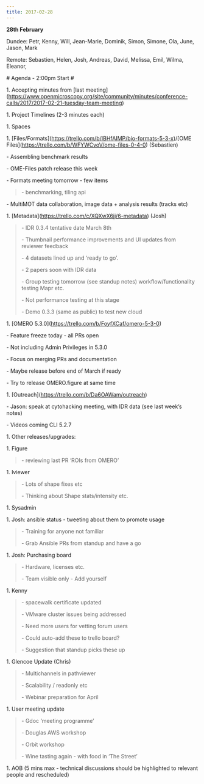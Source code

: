 ```yaml
---
title: 2017-02-28
---
```


**28th February**

Dundee: Petr, Kenny, Will, Jean-Marie, Dominik, Simon, Simone, Ola,
June, Jason, Mark

Remote: Sebastien, Helen, Josh, Andreas, David, Melissa, Emil, Wilma,
Eleanor,

\# Agenda - 2:00pm Start \#

1\. Accepting minutes from \[last
meeting\](https://www.openmicroscopy.org/site/community/minutes/conference-calls/2017/2017-02-21-tuesday-team-meeting)

1\. Project Timelines (2-3 minutes each)

1\. Spaces

1\.
\[Files/Formats\](https://trello.com/b/IBHfAIMP/bio-formats-5-3-x)/\[OME
Files\](https://trello.com/b/WFYWCvoV/ome-files-0-4-0) (Sebastien)

\- Assembling benchmark results

\- OME-Files patch release this week

\- Formats meeting tomorrow - few items

> \- benchmarking, tiling api

\- MultiMOT data collaboration, image data + analysis results (tracks
etc)

1\. \[Metadata\](https://trello.com/c/XQXwX6jj/6-metadata) (Josh)

> \- IDR 0.3.4 tentative date March 8th
>
> \- Thumbnail performance improvements and UI updates from reviewer
> feedback
>
> \- 4 datasets lined up and ‘ready to go’.
>
> \- 2 papers soon with IDR data
>
> \- Group testing tomorrow (see standup notes) workflow/functionality
> testing Mapr etc.
>
> \- Not performance testing at this stage
>
> \- Demo 0.3.3 (same as public) to test new cloud

1\. \[OMERO
5.3.0\]([<u>https://trello.com/b/FoyfXCaf/omero-5-3-0</u>](https://trello.com/b/FoyfXCaf/omero-5-3-0))

\- Feature freeze today - all PRs open

\- Not including Admin Privileges in 5.3.0

\- Focus on merging PRs and documentation

\- Maybe release before end of March if ready

\- Try to release OMERO.figure at same time

1\.
\[Outreach\]([<u>https://trello.com/b/Da6OAWam/outreach</u>](https://trello.com/b/Da6OAWam/outreach))

\- Jason: speak at cytohacking meeting, with IDR data (see last week’s
notes)

\- Videos coming CLI 5.2.7

1\. Other releases/upgrades:

1\. Figure

> \- reviewing last PR ‘ROIs from OMERO’

1\. Iviewer

> \- Lots of shape fixes etc
>
> \- Thinking about Shape stats/intensity etc.

1\. Sysadmin

1\. Josh: ansible status - tweeting about them to promote usage

> \- Training for anyone not familiar
>
> \- Grab Ansible PRs from standup and have a go

1\. Josh: Purchasing board

> \- Hardware, licenses etc.
>
> \- Team visible only - Add yourself

1\. Kenny

> \- spacewalk certificate updated
>
> \- VMware cluster issues being addressed
>
> \- Need more users for vetting forum users
>
> \- Could auto-add these to trello board?
>
> \- Suggestion that standup picks these up

1\. Glencoe Update (Chris)

> \- Multichannels in pathviewer
>
> \- Scalability / readonly etc
>
> \- Webinar preparation for April

1\. User meeting update

> \- Gdoc ‘meeting programme’
>
> \- Douglas AWS workshop
>
> \- Orbit workshop
>
> \- Wine tasting again - with food in ‘The Street’

1\. AOB (5 mins max - technical discussions should be highlighted to
relevant people and rescheduled)
